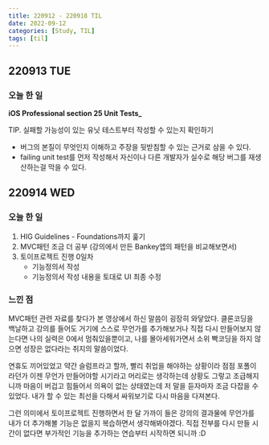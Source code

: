```yaml
---
title: 220912 - 220918 TIL
date: 2022-09-12
categories: [Study, TIL]
tags: [til]
---
```


## 220913 TUE

### 오늘 한 일

**iOS Professional section 25 Unit Tests_**

TIP. 실패할 가능성이 있는 유닛 테스트부터 작성할 수 있는지 확인하기

-   버그의 본질이 무엇인지 이해하고 주장을 뒷받침할 수 있는 근거로 삼을 수 있다.
-   failing unit test를 먼저 작성해서 자신이나 다른 개발자가 실수로 해당 버그를 재생산하는걸 막을 수 있다.



## 220914 WED

### 오늘 한 일

1.   HIG Guidelines - Foundations까지 훑기
2.   MVC패턴 조금 더 공부 (강의에서 만든 Bankey앱의 패턴을 비교해보면서)
3.   토이프로젝트 진행 0일차
     -   기능정의서 작성
     -   기능정의서 작성 내용을 토대로 UI 최종 수정

### 느낀 점

MVC패턴 관련 자료를 찾다가 본 영상에서 하신 말씀이 굉장히 와닿았다. 클론코딩을 백날하고 강의를 들어도 거기에 스스로 무언가를 추가해보거나 직접 다시 만들어보지 않는다면 나의 실력은 0에서 멈춰있을뿐이고, 나를 몰아세워가면서 소위 빡코딩을 하지 않으면 성장은 없다라는 취지의 말씀이었다. 

연휴도 끼어있었고 약간 슬럼프라고 할까, 빨리 취업을 해야하는 상황이라 점점 포폴이라던가 이젠 무언가 만들어야할 시기라고 머리로는 생각하는데 상황도 그렇고 조급해지니까 마음이 버겁고 힘들어서 의욕이 없는 상태였는데 저 말을 듣자마자 조금 다잡을 수 있었다. 내가 할 수 있는 최선을 다해서 싸워보기로 다시 마음을 다져본다.

그런 의미에서 토이프로젝트 진행하면서 한 달 가까이 들은 강의의 결과물에 무언가를 내가 더 추가해볼 기능은 없을지 복습하면서 생각해봐야겠다. 직접 전부를 다시 만들 시간이 없다면 부가적인 기능을 추가하는 연습부터 시작하면 되니까 :D
